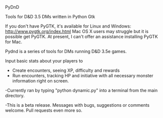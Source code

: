 PyDnD

Tools for D&D 3.5 DMs written in Python Gtk

If you don't have PyGTK, it's available for Linux and Windows: http://www.pygtk.org/index.html
Mac OS X users may struggle but it is possible get PyGTK. At present, I can't offer an assistance installing PyGTK for Mac.


Pydnd is a series of tools for DMs running D&D 3.5e games. 


Input basic stats about your players to
- Create encounters, seeing XP, difficulty and rewards
- Run encounters, tracking HP and initiative with all necessary monster information right on screen.



-Currently ran by typing "python dynamic.py" into a terminal from the main directory.


-This is a beta release. Messages with bugs, suggestions or comments welcome. Pull requests even more so.
